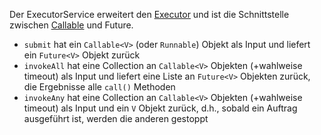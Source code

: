 
Der ExecutorService erweitert den [Executor](Executor.md) und ist die Schnittstelle zwischen [Callable](Callable.md) und Future.

- `submit` hat ein `Callable<V>` (oder `Runnable`) Objekt als Input und liefert ein `Future<V>` Objekt zurück
- `invokeAll` hat eine Collection an `Callable<V>` Objekten (+wahlweise timeout) als Input und liefert eine Liste an `Future<V>` Objekten zurück, die Ergebnisse alle `call()` Methoden
- `invokeAny` hat eine Collection an `Callable<V>` Objekten (+wahlweise timeout) als Input und ein `V` Objekt zurück, d.h., sobald ein Auftrag ausgeführt ist, werden die anderen gestoppt
